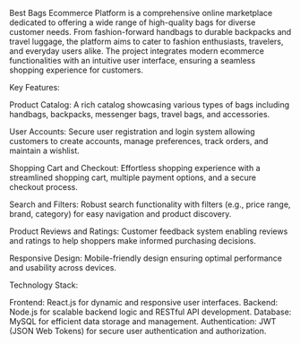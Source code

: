 Best Bags Ecommerce Platform is a comprehensive online marketplace dedicated to offering a wide range of high-quality bags for diverse customer needs. From fashion-forward handbags to durable backpacks and travel luggage, the platform aims to cater to fashion enthusiasts, travelers, and everyday users alike. The project integrates modern ecommerce functionalities with an intuitive user interface, ensuring a seamless shopping experience for customers.

Key Features:

Product Catalog: A rich catalog showcasing various types of bags including handbags, backpacks, messenger bags, travel bags, and accessories.

User Accounts: Secure user registration and login system allowing customers to create accounts, manage preferences, track orders, and maintain a wishlist.

Shopping Cart and Checkout: Effortless shopping experience with a streamlined shopping cart, multiple payment options, and a secure checkout process.

Search and Filters: Robust search functionality with filters (e.g., price range, brand, category) for easy navigation and product discovery.

Product Reviews and Ratings: Customer feedback system enabling reviews and ratings to help shoppers make informed purchasing decisions.

Responsive Design: Mobile-friendly design ensuring optimal performance and usability across devices.

Technology Stack:

Frontend: React.js for dynamic and responsive user interfaces.
Backend: Node.js for scalable backend logic and RESTful API development.
Database: MySQL for efficient data storage and management.
Authentication: JWT (JSON Web Tokens) for secure user authentication and authorization.
